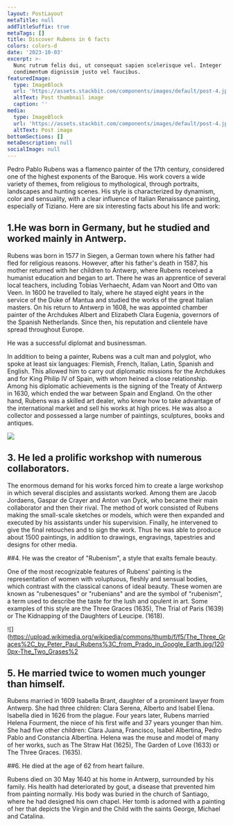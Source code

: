 ```yaml
---
layout: PostLayout
metaTitle: null
addTitleSuffix: true
metaTags: []
title: Discover Rubens in 6 facts
colors: colors-d
date: '2023-10-03'
excerpt: >-
  Nunc rutrum felis dui, ut consequat sapien scelerisque vel. Integer
  condimentum dignissim justo vel faucibus.
featuredImage:
  type: ImageBlock
  url: 'https://assets.stackbit.com/components/images/default/post-4.jpeg'
  altText: Post thumbnail image
  caption: ''
media:
  type: ImageBlock
  url: 'https://assets.stackbit.com/components/images/default/post-4.jpeg'
  altText: Post image
bottomSections: []
metaDescription: null
socialImage: null
---
```

Pedro Pablo Rubens was a flamenco painter of the 17th century, considered one of the highest exponents of the Baroque. His work covers a wide variety of themes, from religious to mythological, through portraits, landscapes and hunting scenes. His style is characterized by dynamism, color and sensuality, with a clear influence of Italian Renaissance painting, especially of Tiziano. Here are six interesting facts about his life and work:


## 1.He was born in Germany, but he studied and worked mainly in Antwerp.


Rubens was born in 1577 in Siegen, a German town where his father had fled for religious reasons. However, after his father's death in 1587, his mother returned with her children to Antwerp, where Rubens received a humanist education and began to art. There he was an apprentice of several local teachers, including Tobias Verhaecht, Adam van Noort and Otto van Veen. In 1600 he travelled to Italy, where he stayed eight years in the service of the Duke of Mantua and studied the works of the great Italian masters. On his return to Antwerp in 1608, he was appointed chamber painter of the Archdukes Albert and Elizabeth Clara Eugenia, governors of the Spanish Netherlands. Since then, his reputation and clientele have spread throughout Europe.


He was a successful diplomat and businessman.


In addition to being a painter, Rubens was a cult man and polyglot, who spoke at least six languages: Flemish, French, Italian, Latin, Spanish and English. This allowed him to carry out diplomatic missions for the Archdukes and for King Philip IV of Spain, with whom heined a close relationship. Among his diplomatic achievements is the signing of the Treaty of Antwerp in 1630, which ended the war between Spain and England. On the other hand, Rubens was a skilled art dealer, who knew how to take advantage of the international market and sell his works at high prices. He was also a collector and possessed a large number of paintings, sculptures, books and antiques.


![](https://upload.wikimedia.org/wikipedia/commons/8/81/Pieter_Paul_Rubens_-_Portrait_of_King_Philip_IV_%28Hermitage%29.jpg)


## 3. He led a prolific workshop with numerous collaborators.


The enormous demand for his works forced him to create a large workshop in which several disciples and assistants worked. Among them are Jacob Jordaens, Gaspar de Crayer and Anton van Dyck, who became their main collaborator and then their rival. The method of work consisted of Rubens making the small-scale sketches or models, which were then expanded and executed by his assistants under his supervision. Finally, he intervened to give the final retouches and to sign the work. Thus he was able to produce about 1500 paintings, in addition to drawings, engravings, tapestries and designs for other media.


##4. He was the creator of "Rubenism", a style that exalts female beauty.


One of the most recognizable features of Rubens' painting is the representation of women with voluptuous, fleshly and sensual bodies, which contrast with the classical canons of ideal beauty. These women are known as "rubenesques" or "rubenians" and are the symbol of "rubenism", a term used to describe the taste for the lush and opulent in art. Some examples of this style are the Three Graces (1635), The Trial of Paris (1639) or The Kidnapping of the Daughters of Leucipe. (1618).


![](https://upload.wikimedia.org/wikipedia/commons/thumb/f/f5/The_Three_Graces%2C_by_Peter_Paul_Rubens%3C_from_Prado_in_Google_Earth.jpg/1200px-The_Two_Grases%2


## 5. He married twice to women much younger than himself.


Rubens married in 1609 Isabella Brant, daughter of a prominent lawyer from Antwerp. She had three children: Clara Serena, Alberto and Isabel Elena. Isabella died in 1626 from the plague. Four years later, Rubens married Helena Fourment, the niece of his first wife and 37 years younger than him. She had five other children: Clara Juana, Francisco, Isabel Albertina, Pedro Pablo and Constancia Albertina. Helena was the muse and model of many of her works, such as The Straw Hat (1625), The Garden of Love (1633) or The Three Graces. (1635).


##6. He died at the age of 62 from heart failure.


Rubens died on 30 May 1640 at his home in Antwerp, surrounded by his family. His health had deteriorated by gout, a disease that prevented him from painting normally. His body was buried in the church of Santiago, where he had designed his own chapel. Her tomb is adorned with a painting of her that depicts the Virgin and the Child with the saints George, Michael and Catalina.

